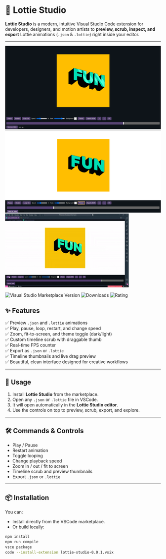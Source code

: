 # 🎨 Lottie Studio

**Lottie Studio** is a modern, intuitive Visual Studio Code extension for developers, designers, and motion artists to **preview, scrub, inspect, and export** Lottie animations (`.json` & `.lottie`) right inside your editor.

---

![Lottie Studio preview](images/screenshot1.png)
![Timeline thumbnails](images/screenshot2.png)
![Live preview GIF](images/preview.gif)

![Visual Studio Marketplace Version](https://img.shields.io/visual-studio-marketplace/v/AyaanShaikh.lottie-studio)
![Downloads](https://img.shields.io/visual-studio-marketplace/d/AyaanShaikh.lottie-studio)
![Rating](https://img.shields.io/visual-studio-marketplace/stars/AyaanShaikh.lottie-studio)

## ✨ Features

✅ Preview `.json` and `.lottie` animations  
✅ Play, pause, loop, restart, and change speed  
✅ Zoom, fit-to-screen, and theme toggle (dark/light)  
✅ Custom timeline scrub with draggable thumb  
✅ Real-time FPS counter  
✅ Export as `.json` or `.lottie`  
✅ Timeline thumbnails and live drag preview  
✅ Beautiful, clean interface designed for creative workflows

---

## 🚀 Usage

1. Install **Lottie Studio** from the marketplace.
2. Open any `.json` or `.lottie` file in VSCode.
3. It will open automatically in the **Lottie Studio editor**.
4. Use the controls on top to preview, scrub, export, and explore.

---

## 🛠 **Commands & Controls**

- Play / Pause
- Restart animation
- Toggle looping
- Change playback speed
- Zoom in / out / fit to screen
- Timeline scrub and preview thumbnails
- Export `.json` or `.lottie`

---

## 📦 **Installation**

You can:

- Install directly from the VSCode marketplace.
- Or build locally:

```bash
npm install
npm run compile
vsce package
code --install-extension lottie-studio-0.0.1.vsix
```
